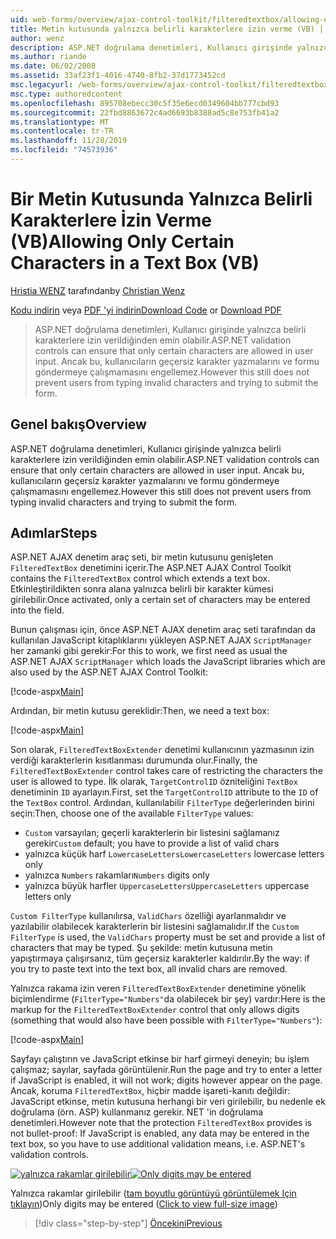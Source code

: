 ```yaml
---
uid: web-forms/overview/ajax-control-toolkit/filteredtextbox/allowing-only-certain-characters-in-a-text-box-vb
title: Metin kutusunda yalnızca belirli karakterlere izin verme (VB) | Microsoft Docs
author: wenz
description: ASP.NET doğrulama denetimleri, Kullanıcı girişinde yalnızca belirli karakterlere izin verildiğinden emin olabilir. Ancak bu, hala kullanıcıların geçersiz yazmalarını engellemez...
ms.author: riande
ms.date: 06/02/2008
ms.assetid: 33af23f1-4016-4740-8fb2-37d1773452cd
msc.legacyurl: /web-forms/overview/ajax-control-toolkit/filteredtextbox/allowing-only-certain-characters-in-a-text-box-vb
msc.type: authoredcontent
ms.openlocfilehash: 895708ebecc30c5f35e6ecd0349604bb777cbd93
ms.sourcegitcommit: 22fbd8863672c4ad6693b8388ad5c8e753fb41a2
ms.translationtype: MT
ms.contentlocale: tr-TR
ms.lasthandoff: 11/28/2019
ms.locfileid: "74573936"
---
```

# <a name="allowing-only-certain-characters-in-a-text-box-vb"></a><span data-ttu-id="0ff2d-104">Bir Metin Kutusunda Yalnızca Belirli Karakterlere İzin Verme (VB)</span><span class="sxs-lookup"><span data-stu-id="0ff2d-104">Allowing Only Certain Characters in a Text Box (VB)</span></span>

<span data-ttu-id="0ff2d-105">[Hristia WENZ](https://github.com/wenz) tarafından</span><span class="sxs-lookup"><span data-stu-id="0ff2d-105">by [Christian Wenz](https://github.com/wenz)</span></span>

<span data-ttu-id="0ff2d-106">[Kodu indirin](https://download.microsoft.com/download/4/c/2/4c2def7a-0d23-4055-91f9-1f18504167d7/FilteredTextBox0.vb.zip) veya [PDF 'yi indirin](https://download.microsoft.com/download/b/6/a/b6ae89ee-df69-4c87-9bfb-ad1eb2b23373/filteredtextbox0VB.pdf)</span><span class="sxs-lookup"><span data-stu-id="0ff2d-106">[Download Code](https://download.microsoft.com/download/4/c/2/4c2def7a-0d23-4055-91f9-1f18504167d7/FilteredTextBox0.vb.zip) or [Download PDF](https://download.microsoft.com/download/b/6/a/b6ae89ee-df69-4c87-9bfb-ad1eb2b23373/filteredtextbox0VB.pdf)</span></span>

> <span data-ttu-id="0ff2d-107">ASP.NET doğrulama denetimleri, Kullanıcı girişinde yalnızca belirli karakterlere izin verildiğinden emin olabilir.</span><span class="sxs-lookup"><span data-stu-id="0ff2d-107">ASP.NET validation controls can ensure that only certain characters are allowed in user input.</span></span> <span data-ttu-id="0ff2d-108">Ancak bu, kullanıcıların geçersiz karakter yazmalarını ve formu göndermeye çalışmamasını engellemez.</span><span class="sxs-lookup"><span data-stu-id="0ff2d-108">However this still does not prevent users from typing invalid characters and trying to submit the form.</span></span>

## <a name="overview"></a><span data-ttu-id="0ff2d-109">Genel bakış</span><span class="sxs-lookup"><span data-stu-id="0ff2d-109">Overview</span></span>

<span data-ttu-id="0ff2d-110">ASP.NET doğrulama denetimleri, Kullanıcı girişinde yalnızca belirli karakterlere izin verildiğinden emin olabilir.</span><span class="sxs-lookup"><span data-stu-id="0ff2d-110">ASP.NET validation controls can ensure that only certain characters are allowed in user input.</span></span> <span data-ttu-id="0ff2d-111">Ancak bu, kullanıcıların geçersiz karakter yazmalarını ve formu göndermeye çalışmamasını engellemez.</span><span class="sxs-lookup"><span data-stu-id="0ff2d-111">However this still does not prevent users from typing invalid characters and trying to submit the form.</span></span>

## <a name="steps"></a><span data-ttu-id="0ff2d-112">Adımlar</span><span class="sxs-lookup"><span data-stu-id="0ff2d-112">Steps</span></span>

<span data-ttu-id="0ff2d-113">ASP.NET AJAX denetim araç seti, bir metin kutusunu genişleten `FilteredTextBox` denetimini içerir.</span><span class="sxs-lookup"><span data-stu-id="0ff2d-113">The ASP.NET AJAX Control Toolkit contains the `FilteredTextBox` control which extends a text box.</span></span> <span data-ttu-id="0ff2d-114">Etkinleştirildikten sonra alana yalnızca belirli bir karakter kümesi girilebilir.</span><span class="sxs-lookup"><span data-stu-id="0ff2d-114">Once activated, only a certain set of characters may be entered into the field.</span></span>

<span data-ttu-id="0ff2d-115">Bunun çalışması için, önce ASP.NET AJAX denetim araç seti tarafından da kullanılan JavaScript kitaplıklarını yükleyen ASP.NET AJAX `ScriptManager` her zamanki gibi gerekir:</span><span class="sxs-lookup"><span data-stu-id="0ff2d-115">For this to work, we first need as usual the ASP.NET AJAX `ScriptManager` which loads the JavaScript libraries which are also used by the ASP.NET AJAX Control Toolkit:</span></span>

[!code-aspx[Main](allowing-only-certain-characters-in-a-text-box-vb/samples/sample1.aspx)]

<span data-ttu-id="0ff2d-116">Ardından, bir metin kutusu gereklidir:</span><span class="sxs-lookup"><span data-stu-id="0ff2d-116">Then, we need a text box:</span></span>

[!code-aspx[Main](allowing-only-certain-characters-in-a-text-box-vb/samples/sample2.aspx)]

<span data-ttu-id="0ff2d-117">Son olarak, `FilteredTextBoxExtender` denetimi kullanıcının yazmasının izin verdiği karakterlerin kısıtlanması durumunda olur.</span><span class="sxs-lookup"><span data-stu-id="0ff2d-117">Finally, the `FilteredTextBoxExtender` control takes care of restricting the characters the user is allowed to type.</span></span> <span data-ttu-id="0ff2d-118">İlk olarak, `TargetControlID` özniteliğini `TextBox` denetiminin `ID` ayarlayın.</span><span class="sxs-lookup"><span data-stu-id="0ff2d-118">First, set the `TargetControlID` attribute to the `ID` of the `TextBox` control.</span></span> <span data-ttu-id="0ff2d-119">Ardından, kullanılabilir `FilterType` değerlerinden birini seçin:</span><span class="sxs-lookup"><span data-stu-id="0ff2d-119">Then, choose one of the available `FilterType` values:</span></span>

- <span data-ttu-id="0ff2d-120">`Custom` varsayılan; geçerli karakterlerin bir listesini sağlamanız gerekir</span><span class="sxs-lookup"><span data-stu-id="0ff2d-120">`Custom` default; you have to provide a list of valid chars</span></span>
- <span data-ttu-id="0ff2d-121">yalnızca küçük harf `LowercaseLetters`</span><span class="sxs-lookup"><span data-stu-id="0ff2d-121">`LowercaseLetters` lowercase letters only</span></span>
- <span data-ttu-id="0ff2d-122">yalnızca `Numbers` rakamları</span><span class="sxs-lookup"><span data-stu-id="0ff2d-122">`Numbers` digits only</span></span>
- <span data-ttu-id="0ff2d-123">yalnızca büyük harfler `UppercaseLetters`</span><span class="sxs-lookup"><span data-stu-id="0ff2d-123">`UppercaseLetters` uppercase letters only</span></span>

<span data-ttu-id="0ff2d-124">`Custom FilterType` kullanılırsa, `ValidChars` özelliği ayarlanmalıdır ve yazılabilir olabilecek karakterlerin bir listesini sağlamalıdır.</span><span class="sxs-lookup"><span data-stu-id="0ff2d-124">If the `Custom FilterType` is used, the `ValidChars` property must be set and provide a list of characters that may be typed.</span></span> <span data-ttu-id="0ff2d-125">Şu şekilde: metin kutusuna metin yapıştırmaya çalışırsanız, tüm geçersiz karakterler kaldırılır.</span><span class="sxs-lookup"><span data-stu-id="0ff2d-125">By the way: if you try to paste text into the text box, all invalid chars are removed.</span></span>

<span data-ttu-id="0ff2d-126">Yalnızca rakama izin veren `FilteredTextBoxExtender` denetimine yönelik biçimlendirme (`FilterType="Numbers"`da olabilecek bir şey) vardır:</span><span class="sxs-lookup"><span data-stu-id="0ff2d-126">Here is the markup for the `FilteredTextBoxExtender` control that only allows digits (something that would also have been possible with `FilterType="Numbers"`):</span></span>

[!code-aspx[Main](allowing-only-certain-characters-in-a-text-box-vb/samples/sample3.aspx)]

<span data-ttu-id="0ff2d-127">Sayfayı çalıştırın ve JavaScript etkinse bir harf girmeyi deneyin; bu işlem çalışmaz; sayılar, sayfada görüntülenir.</span><span class="sxs-lookup"><span data-stu-id="0ff2d-127">Run the page and try to enter a letter if JavaScript is enabled, it will not work; digits however appear on the page.</span></span> <span data-ttu-id="0ff2d-128">Ancak, koruma `FilteredTextBox`, hiçbir madde işareti-kanıtı değildir: JavaScript etkinse, metin kutusuna herhangi bir veri girilebilir, bu nedenle ek doğrulama (örn. ASP) kullanmanız gerekir. NET 'in doğrulama denetimleri.</span><span class="sxs-lookup"><span data-stu-id="0ff2d-128">However note that the protection `FilteredTextBox` provides is not bullet-proof: If JavaScript is enabled, any data may be entered in the text box, so you have to use additional validation means, i.e. ASP.NET's validation controls.</span></span>

<span data-ttu-id="0ff2d-129">[![yalnızca rakamlar girilebilir](allowing-only-certain-characters-in-a-text-box-vb/_static/image2.png)](allowing-only-certain-characters-in-a-text-box-vb/_static/image1.png)</span><span class="sxs-lookup"><span data-stu-id="0ff2d-129">[![Only digits may be entered](allowing-only-certain-characters-in-a-text-box-vb/_static/image2.png)](allowing-only-certain-characters-in-a-text-box-vb/_static/image1.png)</span></span>

<span data-ttu-id="0ff2d-130">Yalnızca rakamlar girilebilir ([tam boyutlu görüntüyü görüntülemek Için tıklayın](allowing-only-certain-characters-in-a-text-box-vb/_static/image3.png))</span><span class="sxs-lookup"><span data-stu-id="0ff2d-130">Only digits may be entered ([Click to view full-size image](allowing-only-certain-characters-in-a-text-box-vb/_static/image3.png))</span></span>

> [!div class="step-by-step"]
> [<span data-ttu-id="0ff2d-131">Öncekini</span><span class="sxs-lookup"><span data-stu-id="0ff2d-131">Previous</span></span>](allowing-only-certain-characters-in-a-text-box-cs.md)
